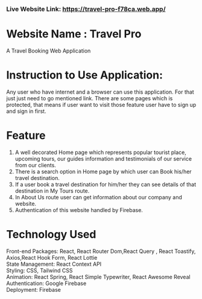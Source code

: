 ### Live Website Link: https://travel-pro-f78ca.web.app/

# Website Name : Travel Pro
A Travel Booking Web Application

# Instruction to Use Application:
Any user who have internet and a browser can use this application. For that just just need to go mentioned link. There are some pages which is protected, that means if user want to visit those feature user have to sign up and sign in first.

# Feature
1. A well decorated Home page which represents popular tourist place, upcoming tours, our guides information and testimonials of our service from our clients.
2. There is a search option in Home page by which user can Book his/her travel destination.
3. If a user book a travel destination for him/her they can see details of that destination in My Tours route.
4. In About Us route user can get information about our company and website.
5. Authentication of this website handled by Firebase.

# Technology Used
Front-end Packages: React, React Router Dom,React Query , React Toastify, Axios,React Hook Form, React Lottie<br/>
State Management: React Context API <br/>
Styling: CSS, Tailwind CSS<br/>
Animation: React Spring, React Simple Typewriter, React Awesome Reveal<br/>
Authentication: Google Firebase<br/>
Deployment: Firebase
